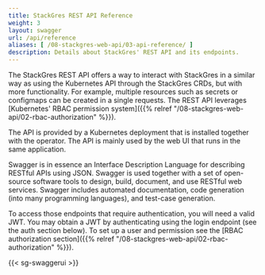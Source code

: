 ```yaml
---
title: StackGres REST API Reference
weight: 3
layout: swagger
url: /api/reference
aliases: [ /08-stackgres-web-api/03-api-reference/ ]
description: Details about StackGres' REST API and its endpoints.
---
```


The StackGres REST API offers a way to interact with StackGres in a similar way as using the Kubernetes API through the StackGres CRDs, but with more functionality.
For example, multiple resources such as secrets or configmaps can be created in a single requests.
The REST API leverages [Kubernetes' RBAC permission system]({{% relref "/08-stackgres-web-api/02-rbac-authorization" %}}).

The API is provided by a Kubernetes deployment that is installed together with the operator.
The API is mainly used by the web UI that runs in the same application.

Swagger is in essence an Interface Description Language for describing RESTful APIs using JSON.
Swagger is used together with a set of open-source software tools to design, build, document, and use RESTful web services.
Swagger includes automated documentation, code generation (into many programming languages), and test-case generation.

To access those endpoints that require authentication, you will need a valid JWT.
You may obtain a JWT by authenticating using the login endpoint (see the auth section below).
To set up a user and permission see the [RBAC authorization section]({{% relref "/08-stackgres-web-api/02-rbac-authorization" %}}).

{{< sg-swaggerui >}}
